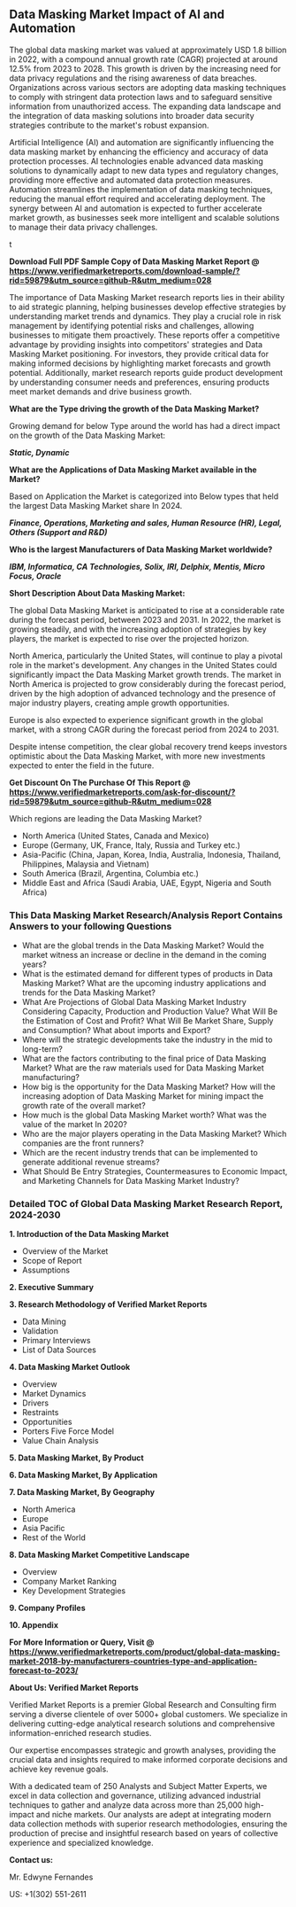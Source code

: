 <h2>Data Masking Market Impact of AI and Automation</h2><p>The global data masking market was valued at approximately USD 1.8 billion in 2022, with a compound annual growth rate (CAGR) projected at around 12.5% from 2023 to 2028. This growth is driven by the increasing need for data privacy regulations and the rising awareness of data breaches. Organizations across various sectors are adopting data masking techniques to comply with stringent data protection laws and to safeguard sensitive information from unauthorized access. The expanding data landscape and the integration of data masking solutions into broader data security strategies contribute to the market's robust expansion.</p><p>Artificial Intelligence (AI) and automation are significantly influencing the data masking market by enhancing the efficiency and accuracy of data protection processes. AI technologies enable advanced data masking solutions to dynamically adapt to new data types and regulatory changes, providing more effective and automated data protection measures. Automation streamlines the implementation of data masking techniques, reducing the manual effort required and accelerating deployment. The synergy between AI and automation is expected to further accelerate market growth, as businesses seek more intelligent and scalable solutions to manage their data privacy challenges.</p>t</p><p id="" class=""><strong>Download Full PDF Sample Copy of Data Masking Market Report @ <a href="https://www.verifiedmarketreports.com/download-sample/?rid=59879&utm_source=github-R&utm_medium=028" target="_blank">https://www.verifiedmarketreports.com/download-sample/?rid=59879&utm_source=github-R&utm_medium=028</a></strong></p><p>The importance of&nbsp;Data Masking Market research reports lies in their ability to aid strategic planning, helping businesses develop effective strategies by understanding market trends and dynamics. They play a crucial role in risk management by identifying potential risks and challenges, allowing businesses to mitigate them proactively. These reports offer a competitive advantage by providing insights into competitors' strategies and Data Masking Market positioning. For investors, they provide critical data for making informed decisions by highlighting market forecasts and growth potential. Additionally, market research reports guide product development by understanding consumer needs and preferences, ensuring products meet market demands and drive business growth.</p><p><strong>What are the&nbsp;Type driving the growth of the Data Masking Market?</strong></p><p id="" class="">Growing demand for below Type around the world has had a direct impact on the growth of the Data Masking Market:</p><em><strong>Static, Dynamic</strong></em></p><strong>What are the&nbsp;Applications&nbsp;of Data Masking Market available in the Market?</strong></p><p id="" class="">Based on Application the Market is categorized into Below types that held the largest Data Masking Market share In 2024.</p><em><strong>Finance, Operations, Marketing and sales, Human Resource (HR), Legal, Others (Support and R&D)</strong></em></p><strong>Who is the largest Manufacturers of Data Masking Market worldwide?</strong></p><p><em><strong>IBM, Informatica, CA Technologies, Solix, IRI, Delphix, Mentis, Micro Focus, Oracle</strong></em></p><p id="" class=""><strong>Short Description About Data Masking Market:</strong></p><p>The global Data Masking Market is anticipated to rise at a considerable rate during the forecast period, between 2023 and 2031. In 2022, the market is growing steadily, and with the increasing adoption of strategies by key players, the market is expected to rise over the projected horizon.</p><p>North America, particularly the United States, will continue to play a pivotal role in the market's development. Any changes in the United States could significantly impact the Data Masking Market growth trends. The market in North America is projected to grow considerably during the forecast period, driven by the high adoption of advanced technology and the presence of major industry players, creating ample growth opportunities.</p><p>Europe is also expected to experience significant growth in the global market, with a strong CAGR during the forecast period from 2024 to 2031.</p><p>Despite intense competition, the clear global recovery trend keeps investors optimistic about the Data Masking Market, with more new investments expected to enter the field in the future.</p><p id="" class=""><strong>Get Discount On The Purchase Of This Report @ <a href="https://www.verifiedmarketreports.com/ask-for-discount/?rid=59879&utm_source=github-R&utm_medium=028" target="_blank">https://www.verifiedmarketreports.com/ask-for-discount/?rid=59879&utm_source=github-R&utm_medium=028</a></strong></p>Which regions are leading the Data Masking Market?</p><ul><li>North America (United States, Canada and Mexico)</li><li>Europe (Germany, UK, France, Italy, Russia and Turkey etc.)</li><li>Asia-Pacific (China, Japan, Korea, India, Australia, Indonesia, Thailand, Philippines, Malaysia and Vietnam)</li><li>South America (Brazil, Argentina, Columbia etc.)</li><li>Middle East and Africa (Saudi Arabia, UAE, Egypt, Nigeria and South Africa)</li></ul><h3 id="" class="">This Data Masking Market Research/Analysis Report Contains Answers to your following Questions</h3><ul><li>What are the global trends in the Data Masking Market? Would the market witness an increase or decline in the demand in the coming years?</li><li>What is the estimated demand for different types of products in Data Masking Market? What are the upcoming industry applications and trends for the Data Masking Market?</li><li>What Are Projections of Global Data Masking Market Industry Considering Capacity, Production and Production Value? What Will Be the Estimation of Cost and Profit? What Will Be Market Share, Supply and Consumption? What about imports and Export?</li><li>Where will the strategic developments take the industry in the mid to long-term?</li><li>What are the factors contributing to the final price of Data Masking Market? What are the raw materials used for Data Masking Market manufacturing?</li><li>How big is the opportunity for the Data Masking Market? How will the increasing adoption of Data Masking Market for mining impact the growth rate of the overall market?</li><li>How much is the global Data Masking Market worth? What was the value of the market In 2020?</li><li>Who are the major players operating in the Data Masking Market? Which companies are the front runners?</li><li>Which are the recent industry trends that can be implemented to generate additional revenue streams?</li><li>What Should Be Entry Strategies, Countermeasures to Economic Impact, and Marketing Channels for Data Masking Market Industry?</li></ul><h3 id="" class="">Detailed TOC of Global Data Masking Market Research Report, 2024-2030</h3><p id="" class=""><strong>1. Introduction of the Data Masking Market</strong></p><ul><li>Overview of the Market</li><li>Scope of Report</li><li>Assumptions</li></ul><p id="" class=""><strong>2. Executive Summary</strong></p><p id="" class=""><strong>3. Research Methodology of Verified Market Reports</strong></p><ul><li>Data Mining</li><li>Validation</li><li>Primary Interviews</li><li>List of Data Sources</li></ul><p id="" class=""><strong>4. Data Masking Market Outlook</strong></p><ul><li>Overview</li><li>Market Dynamics</li><li>Drivers</li><li>Restraints</li><li>Opportunities</li><li>Porters Five Force Model</li><li>Value Chain Analysis</li></ul><p id="" class=""><strong>5. Data Masking Market, By Product</strong></p><p id="" class=""><strong>6. Data Masking Market, By Application</strong></p><p id="" class=""><strong>7. Data Masking Market, By Geography</strong></p><ul><li>North America</li><li>Europe</li><li>Asia Pacific</li><li>Rest of the World</li></ul><p id="" class=""><strong>8. Data Masking Market Competitive Landscape</strong></p><ul><li>Overview</li><li>Company Market Ranking</li><li>Key Development Strategies</li></ul><p id="" class=""><strong>9. Company Profiles</strong></p><p id="" class=""><strong>10. Appendix</strong></p><p id="" class=""><strong>For More Information or Query, Visit @ <a href="https://www.verifiedmarketreports.com/product/global-data-masking-market-2018-by-manufacturers-countries-type-and-application-forecast-to-2023/" target="_blank">https://www.verifiedmarketreports.com/product/global-data-masking-market-2018-by-manufacturers-countries-type-and-application-forecast-to-2023/</a></strong></p><p id="" class=""><strong>About Us: Verified Market Reports</strong></p><p id="" class="">Verified Market Reports is a premier Global Research and Consulting firm serving a diverse clientele of over 5000+ global customers. We specialize in delivering cutting-edge analytical research solutions and comprehensive information-enriched research studies.</p><p id="" class="">Our expertise encompasses strategic and growth analyses, providing the crucial data and insights required to make informed corporate decisions and achieve key revenue goals.</p><p id="" class="">With a dedicated team of 250 Analysts and Subject Matter Experts, we excel in data collection and governance, utilizing advanced industrial techniques to gather and analyze data across more than 25,000 high-impact and niche markets. Our analysts are adept at integrating modern data collection methods with superior research methodologies, ensuring the production of precise and insightful research based on years of collective experience and specialized knowledge.</p><p id="" class=""><strong>Contact us:</strong></p><p id="" class="">Mr. Edwyne Fernandes</p><p id="" class="">US: +1(302) 551-2611</p>